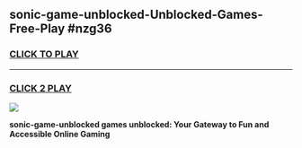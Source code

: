 
## sonic-game-unblocked-Unblocked-Games-Free-Play #nzg36
<h3>
<a href="https://us.freeplayer.one?title=sonic-game-unblocked&ref=9M">CLICK TO PLAY</a></h3>
<hr>

<h3>
<a href="https://us.freeplayer.one?title=sonic-game-unblocked&ref=9M">CLICK 2 PLAY</a>
  
</h3>

<a href="https://us.freeplayer.one?title=sonic-game-unblocked&ref=9M"><img src="https://clearcache.store/games.png"></a>


**sonic-game-unblocked games unblocked: Your Gateway to Fun and Accessible Online Gaming**
